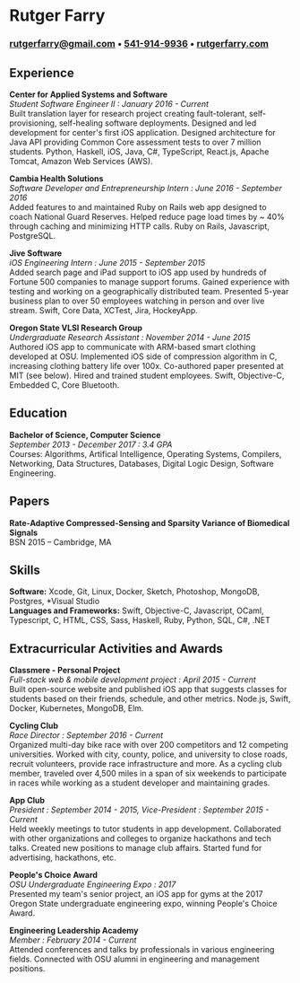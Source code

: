 # Rutger Farry
### [rutgerfarry@gmail.com](mailto:rutgerfarry@gmail.com) • [541-914-9936](tel:541-914-9936) • [rutgerfarry.com](http://rutgerfarry.com)

## Experience
**Center for Applied Systems and Software** \
*Student Software Engineer II : January 2016 - Current* \
Built translation layer for research project creating fault-tolerant,
self-provisioning, self-healing software deployments. Designed and led
development for center's first iOS application. Designed architecture for
Java API providing Common Core assessment tests to over 7 million students.
Python, Haskell, iOS, Java, C#, TypeScript, React.js, Apache Tomcat, Amazon Web Services (AWS).

**Cambia Health Solutions** \
*Software Developer and Entrepreneurship Intern : June 2016 - September 2016* \
Added features to and maintained Ruby on Rails web app designed to coach
National Guard Reserves. Helped reduce page load times by ~ 40% through
caching and minimizing HTTP calls. 
Ruby on Rails, Javascript, PostgreSQL.

**Jive Software** \
*iOS Engineering Intern : June 2015 - September 2015* \
Added search page and iPad support to iOS app used by hundreds of Fortune 500
companies to manage support forums. Gained experience with testing and
working on a geographically distributed team. Presented 5-year business plan
to over 50 employees watching in person and over live stream.
Swift, Core Data, XCTest, Jira, HockeyApp.

**Oregon State VLSI Research Group** \
*Undergraduate Research Assistant : November 2014 - June 2015* \
Authored iOS app to communicate with ARM-based smart clothing developed at
OSU. Implemented iOS side of compression algorithm in C, increasing clothing
battery life over 100x. Co-authored paper presented at MIT (see below). Hired
and trained student employees.
Swift, Objective-C, Embedded C, Core Bluetooth.

## Education
**Bachelor of Science, Computer Science** \
*September 2013 - December 2017 : 3.4 GPA* \
Courses: Algorithms, Artifical Intelligence, Operating Systems, Compilers,
Networking, Data Structures, Databases, Digital Logic Design, Software
Engineering.

## Papers
**Rate-Adaptive Compressed-Sensing and Sparsity Variance of Biomedical Signals** \
BSN 2015 – Cambridge, MA

## Skills
**Software:** Xcode, Git, Linux, Docker, Sketch, Photoshop, MongoDB, Postgres,
*Visual Studio \
**Languages and Frameworks:** Swift, Objective-C, Javascript, OCaml,
Typescript, C, HTML, CSS, Sass, Haskell, Ruby, Python, SQL, C#, .NET

## Extracurricular Activities and Awards
**Classmere - Personal Project** \
*Full-stack web & mobile development project : April 2015 - Current* \
Built open-source website and published iOS app that suggests classes for
students based on their friends, schedule, and other metrics. Node.js, Swift,
Docker, Kubernetes, MongoDB, Elm.

**Cycling Club** \
*Race Director : September 2016 - Current* \
Organized multi-day bike race with over 200 competitors and 12 competing
universities. Worked with city, county, police, and university to close roads,
recruit volunteers, provide race infrastructure and more. As a cycling club
member, traveled over 4,500 miles in a span of six weekends to participate in
races while working as a student developer and maintaining grades.

**App Club** \
*President : September 2014 - 2015, Vice-President : September 2015 - Current* \
Held weekly meetings to tutor students in app development. Collaborated with
other organizations and colleges to organize hackathons and tech talks.
Created new positions to manage club affairs. Started fund for advertising,
hackathons, etc.

**People's Choice Award** \
*OSU Undergraduate Engineering Expo : 2017* \
Presented my team's senior project, an iOS app for gyms at the 2017 Oregon
State undergraduate engineering expo, winning People's Choice Award.

**Engineering Leadership Academy** \
*Member : February 2014 - Current* \
Attended conferences and talks by professionals in various engineering
fields. Connected with OSU alumni in engineering and management positions.
